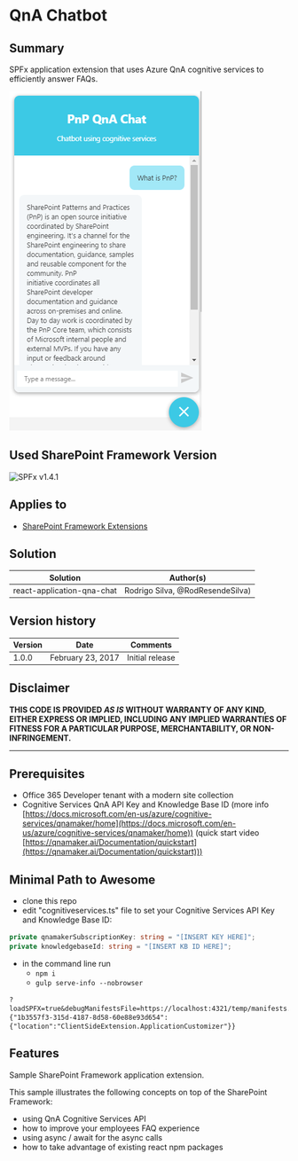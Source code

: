 # QnA Chatbot 

## Summary
SPFx application extension that uses Azure QnA cognitive services to efficiently answer FAQs. 

![QnA chatbot](./assets/qnachatbot.png)

## Used SharePoint Framework Version

![SPFx v1.4.1](https://img.shields.io/badge/SPFx-1.4.1-green.svg)

## Applies to

* [SharePoint Framework Extensions](https://dev.office.com/sharepoint/docs/spfx/extensions/overview-extensions)

## Solution

Solution|Author(s)
--------|---------
react-application-qna-chat|Rodrigo Silva, @RodResendeSilva)

## Version history

Version|Date|Comments
-------|----|--------
1.0.0|February 23, 2017|Initial release

## Disclaimer

**THIS CODE IS PROVIDED *AS IS* WITHOUT WARRANTY OF ANY KIND, EITHER EXPRESS OR IMPLIED, INCLUDING ANY IMPLIED WARRANTIES OF FITNESS FOR A PARTICULAR PURPOSE, MERCHANTABILITY, OR NON-INFRINGEMENT.**

---

## Prerequisites

* Office 365 Developer tenant with a modern site collection 
* Cognitive Services QnA API Key and Knowledge Base ID 
(more info [https://docs.microsoft.com/en-us/azure/cognitive-services/qnamaker/home](https://docs.microsoft.com/en-us/azure/cognitive-services/qnamaker/home))
(quick start video [https://qnamaker.ai/Documentation/quickstart](https://qnamaker.ai/Documentation/quickstart)))

## Minimal Path to Awesome

* clone this repo
* edit "cognitiveservices.ts" file to set your Cognitive Services API Key and Knowledge Base ID:

```ts
private qnamakerSubscriptionKey: string = "[INSERT KEY HERE]";
private knowledgebaseId: string = "[INSERT KB ID HERE]";
```

* in the command line run
  * `npm i`
  * `gulp serve-info --nobrowser`

```
?loadSPFX=true&debugManifestsFile=https://localhost:4321/temp/manifests.js&customActions={"1b3557f3-315d-4187-8d58-60e88e93d654":{"location":"ClientSideExtension.ApplicationCustomizer"}}
```

## Features

Sample SharePoint Framework application extension.

This sample illustrates the following concepts on top of the SharePoint Framework:

* using QnA Cognitive Services API 
* how to improve your employees FAQ experience
* using async / await for the async calls
* how to take advantage of existing react npm packages

